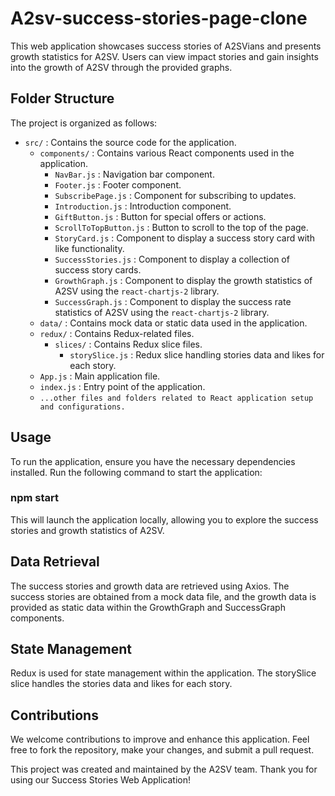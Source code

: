 # A2sv-success-stories-page-clone

This web application showcases success stories of A2SVians and presents growth statistics for A2SV. Users can view impact stories and gain insights into the growth of A2SV through the provided graphs.

## Folder Structure

The project is organized as follows:

- `src/` : Contains the source code for the application.
  - `components/` : Contains various React components used in the application.
    - `NavBar.js` : Navigation bar component.
    - `Footer.js` : Footer component.
    - `SubscribePage.js` : Component for subscribing to updates.
    - `Introduction.js` : Introduction component.
    - `GiftButton.js` : Button for special offers or actions.
    - `ScrollToTopButton.js` : Button to scroll to the top of the page.
    - `StoryCard.js` : Component to display a success story card with like functionality.
    - `SuccessStories.js` : Component to display a collection of success story cards.
    - `GrowthGraph.js` : Component to display the growth statistics of A2SV using the `react-chartjs-2` library.
    - `SuccessGraph.js` : Component to display the success rate statistics of A2SV using the `react-chartjs-2` library.
  - `data/` : Contains mock data or static data used in the application.
  - `redux/` : Contains Redux-related files.
    - `slices/` : Contains Redux slice files.
      - `storySlice.js` : Redux slice handling stories data and likes for each story.
  - `App.js` : Main application file.
  - `index.js` : Entry point of the application.
  - `...other files and folders related to React application setup and configurations.`

## Usage

To run the application, ensure you have the necessary dependencies installed. Run the following command to start the application:

### npm start  

This will launch the application locally, allowing you to explore the success stories and growth statistics of A2SV.

## Data Retrieval
The success stories and growth data are retrieved using Axios. The success stories are obtained from a mock data file, and the growth data is provided as static data within the GrowthGraph and SuccessGraph components.

## State Management
Redux is used for state management within the application. The storySlice slice handles the stories data and likes for each story.

## Contributions
We welcome contributions to improve and enhance this application. Feel free to fork the repository, make your changes, and submit a pull request.

This project was created and maintained by the A2SV team. Thank you for using our Success Stories Web Application!

